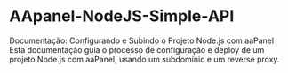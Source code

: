 # AApanel-NodeJS-Simple-API
Documentação: Configurando e Subindo o Projeto Node.js com aaPanel Esta documentação guia o processo de configuração e deploy de um projeto Node.js com aaPanel, usando um subdomínio e um reverse proxy.

